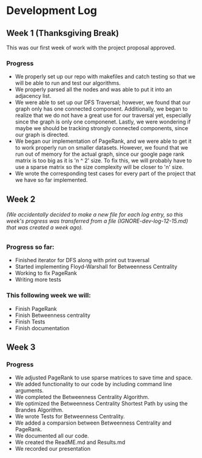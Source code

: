 # Development Log

## Week 1 (Thanksgiving Break)
This was our first week of work with the project proposal approved.
### Progress
  - We properly set up our repo with makefiles and catch testing so that we will be able to run and test our algorithms.
  - We properly parsed all the nodes and was able to put it into an adjacency list.
  - We were able to set up our DFS Traversal; however, we found that our graph only has one connected component. 
Additionally, we began to realize that we do not have a great use for our traversal yet, especially since the graph is only one componenet.
Lastly, we were wondering if maybe we should be tracking strongly connected components, since our graph is directed.
  - We began our implementation of PageRank, and we were able to get it to work properly run on smaller datasets. 
However, we found that we run out of memory for the actual graph, since our google page rank matrix is too big as it is 'n ^ 2' size. 
To fix this, we will probably have to use a sparse matrix so the size complexity will be closer to 'n' size.
  - We wrote the corresponding test cases for every part of the project that we have so far implemented.

## Week 2 
###### (We accidentally decided to make a new file for each log entry, so this week's progress was transferred from a file (IGNORE-dev-log-12-15.md) that was created a week ago).
### Progress so far:
  - Finished iterator for DFS along with print out traversal
  - Started implementing Floyd-Warshall for Betweenness Centrality
  - Working to fix PageRank
  - Writing more tests
 
 ### This following week we will:
  - Finish PageRank
  - Finish Betweenness centrality
  - Finish Tests
  - Finish documentation
  
## Week 3
### Progress
  - We adjusted PageRank to use sparse matrices to save time and space.
  - We added functionality to our code by including command line arguments. 
  - We completed the Betweenness Centrality Algorithm.
  - We optimized the Betweenness Centrality Shortest Path by using the Brandes Algorithm.
  - We wrote Tests for Betweenness Centrality.
  - We added a comparsion between Betweenness Centrality and PageRank. 
  - We documented all our code.
  - We created the ReadME.md and Results.md
  - We recorded our presentation
